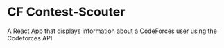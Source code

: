 # CF Contest-Scouter
A React App that displays information about a CodeForces user using the Codeforces API
